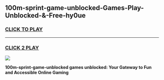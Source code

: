 
## 100m-sprint-game-unblocked-Games-Play-Unblocked-&-Free-hy0ue
<h3>
<a href="https://premium76.site?title=100m-sprint-game-unblocked&ref=24A">CLICK TO PLAY</a></h3>
<hr>

<h3>
<a href="https://premium76.site?title=100m-sprint-game-unblocked&ref=24A">CLICK 2 PLAY</a>
  
</h3>

<a href="https://premium76.site?title=100m-sprint-game-unblocked&ref=24A"><img src="https://clearcache.store/games.png"></a>


**100m-sprint-game-unblocked games unblocked: Your Gateway to Fun and Accessible Online Gaming**
